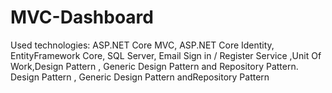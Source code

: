 # MVC-Dashboard
Used technologies: ASP.NET Core MVC, ASP.NET Core Identity, EntityFramework Core, SQL Server, Email Sign in / Register Service ,Unit Of Work,Design Pattern , Generic Design Pattern and Repository Pattern. Design Pattern , Generic Design Pattern andRepository Pattern
